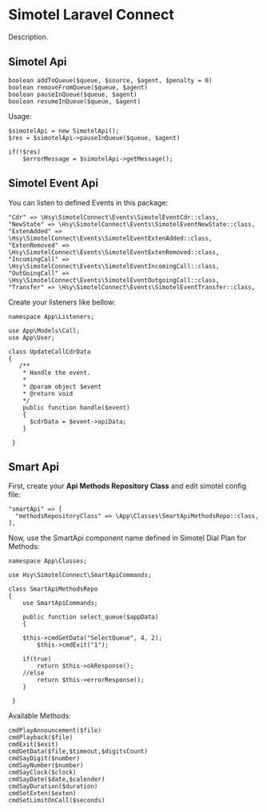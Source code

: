 # Simotel Laravel Connect

Description.

## Simotel Api

    
    
    boolean addToQueue($queue, $source, $agent, $penalty = 0)
    boolean removeFromQueue($queue, $agent)
    boolean pauseInQueue($queue, $agent)
    boolean resumeInQueue($queue, $agent)

   Usage:
  
    $simotelApi = new SimotelApi();
    $res = $simotelApi->pauseInQueue($queue, $agent)
    
    if(!$res)
	    $errorMessage = $simotelApi->getMessage(); 


## Simotel Event Api
You can listen to defined Events in this package:

    "Cdr" => \Hsy\SimotelConnect\Events\SimotelEventCdr::class,  
    "NewState" => \Hsy\SimotelConnect\Events\SimotelEventNewState::class,  
    "ExtenAdded" => \Hsy\SimotelConnect\Events\SimotelEventExtenAdded::class,  
    "ExtenRemoved" => \Hsy\SimotelConnect\Events\SimotelEventExtenRemoved::class,  
    "IncomingCall" => \Hsy\SimotelConnect\Events\SimotelEventIncomingCall::class,  
    "OutGoingCall" => \Hsy\SimotelConnect\Events\SimotelEventOutgoingCall::class,  
    "Transfer" => \Hsy\SimotelConnect\Events\SimotelEventTransfer::class,


Create your listeners like bellow:
  

    namespace App\Listeners;  
      
    use App\Models\Call;  
    use App\User;  
      
    class UpdateCallCdrData  
    {        
	   /**  
	    * Handle the event. 
	    * 
	    * @param object $event  
	    * @return void  
	    */    	     
	    public function handle($event)  
	    {
	   	  $cdrData = $event->apiData;  
	    }
	       
     }
     



## Smart Api
First, create your **Api Methods Repository Class** and edit simotel config file:

    "smartApi" => [  
      "methodsRepositoryClass" => \App\Classes\SmartApiMethodsRepo::class,  
    ],

Now, use the SmartApi component name defined in Simotel Dial Plan for Methods:

    namespace App\Classes;  
         
    use Hsy\SimotelConnect\SmartApiCommands;  
      
    class SmartApiMethodsRepo  
    {  
		use SmartApiCommands;  
      
	    public function select_queue($appData)  
	    {  
		
		$this->cmdGetData("SelectQueue", 4, 2);  
	        $this->cmdExit("1");  
	        
		if(true)
		    return $this->okResponse();  
		//else
			return $this->errorResponse();
        }
		
     }  
	
	

Available Methods:

  
	cmdPlayAnnouncement($file)  
    cmdPlayback($file)  
    cmdExit($exit)  
    cmdGetData($file,$timeout,$digitsCount)  
    cmdSayDigit($number)  
    cmdSayNumber($number)  
    cmdSayClock($clock)  
    cmdSayDate($date,$calender)  
    cmdSayDuration($duration)  
    cmdSetExten($exten)  
    cmdSetLimitOnCall($seconds)  
